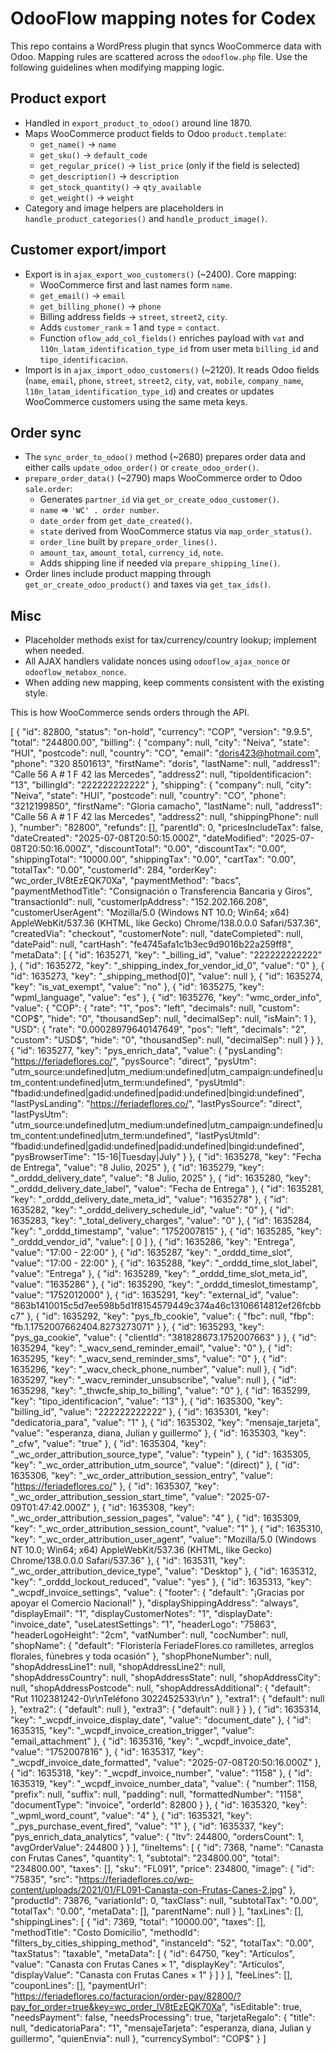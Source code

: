 # OdooFlow mapping notes for Codex

This repo contains a WordPress plugin that syncs WooCommerce data with Odoo. Mapping rules are scattered across the `odooflow.php` file. Use the following guidelines when modifying mapping logic.

## Product export
- Handled in `export_product_to_odoo()` around line 1870.
- Maps WooCommerce product fields to Odoo `product.template`:
  - `get_name()` -> `name`
  - `get_sku()` -> `default_code`
  - `get_regular_price()` -> `list_price` (only if the field is selected)
  - `get_description()` -> `description`
  - `get_stock_quantity()` -> `qty_available`
  - `get_weight()` -> `weight`
- Category and image helpers are placeholders in `handle_product_categories()` and `handle_product_image()`.

## Customer export/import
- Export is in `ajax_export_woo_customers()` (~2400). Core mapping:
  - WooCommerce first and last names form `name`.
  - `get_email()` -> `email`
  - `get_billing_phone()` -> `phone`
  - Billing address fields -> `street`, `street2`, `city`.
  - Adds `customer_rank` = 1 and `type` = `contact`.
  - Function `oflow_add_col_fields()` enriches payload with `vat` and `l10n_latam_identification_type_id` from user meta `billing_id` and `tipo_identificacion`.
- Import is in `ajax_import_odoo_customers()` (~2120). It reads Odoo fields (`name`, `email`, `phone`, `street`, `street2`, `city`, `vat`, `mobile`, `company_name`, `l10n_latam_identification_type_id`) and creates or updates WooCommerce customers using the same meta keys.

## Order sync
- The `sync_order_to_odoo()` method (~2680) prepares order data and either calls `update_odoo_order()` or `create_odoo_order()`.
- `prepare_order_data()` (~2790) maps WooCommerce order to Odoo `sale.order`:
  - Generates `partner_id` via `get_or_create_odoo_customer()`.
  - `name` => `'WC' . order number`.
  - `date_order` from `get_date_created()`.
  - `state` derived from WooCommerce status via `map_order_status()`.
  - `order_line` built by `prepare_order_lines()`.
  - `amount_tax`, `amount_total`, `currency_id`, `note`.
  - Adds shipping line if needed via `prepare_shipping_line()`.
- Order lines include product mapping through `get_or_create_odoo_product()` and taxes via `get_tax_ids()`.

## Misc
- Placeholder methods exist for tax/currency/country lookup; implement when needed.
- All AJAX handlers validate nonces using `odooflow_ajax_nonce` or `odooflow_metabox_nonce`.
- When adding new mapping, keep comments consistent with the existing style.



This is how WooCommerce sends orders through the API.


[
    {
        "id": 82800,
        "status": "on-hold",
        "currency": "COP",
        "version": "9.9.5",
        "total": "244800.00",
        "billing": {
            "company": null,
            "city": "Neiva",
            "state": "HUI",
            "postcode": null,
            "country": "CO",
            "email": "doris423@hotmail.com",
            "phone": "320 8501613",
            "firstName": "doris",
            "lastName": null,
            "address1": "Calle 56 A # 1 F 42 las Mercedes",
            "address2": null,
            "tipoIdentificacion": "13",
            "billingId": "222222222222"
        },
        "shipping": {
            "company": null,
            "city": "Neiva",
            "state": "HUI",
            "postcode": null,
            "country": "CO",
            "phone": "3212199850",
            "firstName": "Gloria camacho",
            "lastName": null,
            "address1": "Calle 56 A # 1 F 42 las Mercedes",
            "address2": null,
            "shippingPhone": null
        },
        "number": "82800",
        "refunds": [],
        "parentId": 0,
        "pricesIncludeTax": false,
        "dateCreated": "2025-07-08T20:50:15.000Z",
        "dateModified": "2025-07-08T20:50:16.000Z",
        "discountTotal": "0.00",
        "discountTax": "0.00",
        "shippingTotal": "10000.00",
        "shippingTax": "0.00",
        "cartTax": "0.00",
        "totalTax": "0.00",
        "customerId": 284,
        "orderKey": "wc_order_lV8tEzEQK70Xa",
        "paymentMethod": "bacs",
        "paymentMethodTitle": "Consignación o Transferencia Bancaria y Giros",
        "transactionId": null,
        "customerIpAddress": "152.202.166.208",
        "customerUserAgent": "Mozilla/5.0 (Windows NT 10.0; Win64; x64) AppleWebKit/537.36 (KHTML, like Gecko) Chrome/138.0.0.0 Safari/537.36",
        "createdVia": "checkout",
        "customerNote": null,
        "dateCompleted": null,
        "datePaid": null,
        "cartHash": "fe4745afa1c1b3ec9d9016b22a259ff8",
        "metaData": [
            {
                "id": 1635271,
                "key": "_billing_id",
                "value": "222222222222"
            },
            {
                "id": 1635272,
                "key": "_shipping_index_for_vendor_id_0",
                "value": "0"
            },
            {
                "id": 1635273,
                "key": "_shipping_method[0]",
                "value": null
            },
            {
                "id": 1635274,
                "key": "is_vat_exempt",
                "value": "no"
            },
            {
                "id": 1635275,
                "key": "wpml_language",
                "value": "es"
            },
            {
                "id": 1635276,
                "key": "wmc_order_info",
                "value": {
                    "COP": {
                        "rate": "1",
                        "pos": "left",
                        "decimals": null,
                        "custom": "COP$",
                        "hide": "0",
                        "thousandSep": null,
                        "decimalSep": null,
                        "isMain": 1
                    },
                    "USD": {
                        "rate": "0.00028979640147649",
                        "pos": "left",
                        "decimals": "2",
                        "custom": "USD$",
                        "hide": "0",
                        "thousandSep": null,
                        "decimalSep": null
                    }
                }
            },
            {
                "id": 1635277,
                "key": "pys_enrich_data",
                "value": {
                    "pysLanding": "https://feriadeflores.co/",
                    "pysSource": "direct",
                    "pysUtm": "utm_source:undefined|utm_medium:undefined|utm_campaign:undefined|utm_content:undefined|utm_term:undefined",
                    "pysUtmId": "fbadid:undefined|gadid:undefined|padid:undefined|bingid:undefined",
                    "lastPysLanding": "https://feriadeflores.co/",
                    "lastPysSource": "direct",
                    "lastPysUtm": "utm_source:undefined|utm_medium:undefined|utm_campaign:undefined|utm_content:undefined|utm_term:undefined",
                    "lastPysUtmId": "fbadid:undefined|gadid:undefined|padid:undefined|bingid:undefined",
                    "pysBrowserTime": "15-16|Tuesday|July"
                }
            },
            {
                "id": 1635278,
                "key": "Fecha de Entrega",
                "value": "8 Julio, 2025"
            },
            {
                "id": 1635279,
                "key": "_orddd_delivery_date",
                "value": "8 Julio, 2025"
            },
            {
                "id": 1635280,
                "key": "_orddd_delivery_date_label",
                "value": "Fecha de Entrega"
            },
            {
                "id": 1635281,
                "key": "_orddd_delivery_date_meta_id",
                "value": "1635278"
            },
            {
                "id": 1635282,
                "key": "_orddd_delivery_schedule_id",
                "value": "0"
            },
            {
                "id": 1635283,
                "key": "_total_delivery_charges",
                "value": "0"
            },
            {
                "id": 1635284,
                "key": "_orddd_timestamp",
                "value": "1752007815"
            },
            {
                "id": 1635285,
                "key": "_orddd_vendor_id",
                "value": [
                    0
                ]
            },
            {
                "id": 1635286,
                "key": "Entrega",
                "value": "17:00 - 22:00"
            },
            {
                "id": 1635287,
                "key": "_orddd_time_slot",
                "value": "17:00 - 22:00"
            },
            {
                "id": 1635288,
                "key": "_orddd_time_slot_label",
                "value": "Entrega"
            },
            {
                "id": 1635289,
                "key": "_orddd_time_slot_meta_id",
                "value": "1635286"
            },
            {
                "id": 1635290,
                "key": "_orddd_timeslot_timestamp",
                "value": "1752012000"
            },
            {
                "id": 1635291,
                "key": "external_id",
                "value": "863b1410015c5d7ee598b5d1f8154579449c374a46c13106614812ef26fcbbc7"
            },
            {
                "id": 1635292,
                "key": "pys_fb_cookie",
                "value": {
                    "fbc": null,
                    "fbp": "fb.1.1752007662404.8273273071"
                }
            },
            {
                "id": 1635293,
                "key": "pys_ga_cookie",
                "value": {
                    "clientId": "381828673.1752007663"
                }
            },
            {
                "id": 1635294,
                "key": "_wacv_send_reminder_email",
                "value": "0"
            },
            {
                "id": 1635295,
                "key": "_wacv_send_reminder_sms",
                "value": "0"
            },
            {
                "id": 1635296,
                "key": "_wacv_check_phone_number",
                "value": null
            },
            {
                "id": 1635297,
                "key": "_wacv_reminder_unsubscribe",
                "value": null
            },
            {
                "id": 1635298,
                "key": "_thwcfe_ship_to_billing",
                "value": "0"
            },
            {
                "id": 1635299,
                "key": "tipo_identificacion",
                "value": "13"
            },
            {
                "id": 1635300,
                "key": "billing_id",
                "value": "222222222222"
            },
            {
                "id": 1635301,
                "key": "dedicatoria_para",
                "value": "1"
            },
            {
                "id": 1635302,
                "key": "mensaje_tarjeta",
                "value": "esperanza, diana, Julian y guillermo"
            },
            {
                "id": 1635303,
                "key": "_cfw",
                "value": "true"
            },
            {
                "id": 1635304,
                "key": "_wc_order_attribution_source_type",
                "value": "typein"
            },
            {
                "id": 1635305,
                "key": "_wc_order_attribution_utm_source",
                "value": "(direct)"
            },
            {
                "id": 1635306,
                "key": "_wc_order_attribution_session_entry",
                "value": "https://feriadeflores.co/"
            },
            {
                "id": 1635307,
                "key": "_wc_order_attribution_session_start_time",
                "value": "2025-07-09T01:47:42.000Z"
            },
            {
                "id": 1635308,
                "key": "_wc_order_attribution_session_pages",
                "value": "4"
            },
            {
                "id": 1635309,
                "key": "_wc_order_attribution_session_count",
                "value": "1"
            },
            {
                "id": 1635310,
                "key": "_wc_order_attribution_user_agent",
                "value": "Mozilla/5.0 (Windows NT 10.0; Win64; x64) AppleWebKit/537.36 (KHTML, like Gecko) Chrome/138.0.0.0 Safari/537.36"
            },
            {
                "id": 1635311,
                "key": "_wc_order_attribution_device_type",
                "value": "Desktop"
            },
            {
                "id": 1635312,
                "key": "_orddd_lockout_reduced",
                "value": "yes"
            },
            {
                "id": 1635313,
                "key": "_wcpdf_invoice_settings",
                "value": {
                    "footer": {
                        "default": "¡Gracias por apoyar el Comercio Nacional!"
                    },
                    "displayShippingAddress": "always",
                    "displayEmail": "1",
                    "displayCustomerNotes": "1",
                    "displayDate": "invoice_date",
                    "useLatestSettings": "1",
                    "headerLogo": "75863",
                    "headerLogoHeight": "2cm",
                    "vatNumber": null,
                    "cocNumber": null,
                    "shopName": {
                        "default": "Floristería FeriadeFlores.co ramilletes, arreglos florales, fúnebres y toda ocasión"
                    },
                    "shopPhoneNumber": null,
                    "shopAddressLine1": null,
                    "shopAddressLine2": null,
                    "shopAddressCountry": null,
                    "shopAddressState": null,
                    "shopAddressCity": null,
                    "shopAddressPostcode": null,
                    "shopAddressAdditional": {
                        "default": "Rut 1102381242-0\r\nTeléfono 3022452533\r\n"
                    },
                    "extra1": {
                        "default": null
                    },
                    "extra2": {
                        "default": null
                    },
                    "extra3": {
                        "default": null
                    }
                }
            },
            {
                "id": 1635314,
                "key": "_wcpdf_invoice_display_date",
                "value": "document_date"
            },
            {
                "id": 1635315,
                "key": "_wcpdf_invoice_creation_trigger",
                "value": "email_attachment"
            },
            {
                "id": 1635316,
                "key": "_wcpdf_invoice_date",
                "value": "1752007816"
            },
            {
                "id": 1635317,
                "key": "_wcpdf_invoice_date_formatted",
                "value": "2025-07-08T20:50:16.000Z"
            },
            {
                "id": 1635318,
                "key": "_wcpdf_invoice_number",
                "value": "1158"
            },
            {
                "id": 1635319,
                "key": "_wcpdf_invoice_number_data",
                "value": {
                    "number": 1158,
                    "prefix": null,
                    "suffix": null,
                    "padding": null,
                    "formattedNumber": "1158",
                    "documentType": "invoice",
                    "orderId": 82800
                }
            },
            {
                "id": 1635320,
                "key": "_wpml_word_count",
                "value": "4"
            },
            {
                "id": 1635321,
                "key": "_pys_purchase_event_fired",
                "value": "1"
            },
            {
                "id": 1635337,
                "key": "pys_enrich_data_analytics",
                "value": {
                    "ltv": 244800,
                    "ordersCount": 1,
                    "avgOrderValue": 244800
                }
            }
        ],
        "lineItems": [
            {
                "id": 7368,
                "name": "Canasta con Frutas Canes",
                "quantity": 1,
                "subtotal": "234800.00",
                "total": "234800.00",
                "taxes": [],
                "sku": "FL091",
                "price": 234800,
                "image": {
                    "id": "75835",
                    "src": "https://feriadeflores.co/wp-content/uploads/2021/01/FL091-Canasta-con-Frutas-Canes-2.jpg"
                },
                "productId": 73876,
                "variationId": 0,
                "taxClass": null,
                "subtotalTax": "0.00",
                "totalTax": "0.00",
                "metaData": [],
                "parentName": null
            }
        ],
        "taxLines": [],
        "shippingLines": [
            {
                "id": 7369,
                "total": "10000.00",
                "taxes": [],
                "methodTitle": "Costo Domicilio",
                "methodId": "filters_by_cities_shipping_method",
                "instanceId": "52",
                "totalTax": "0.00",
                "taxStatus": "taxable",
                "metaData": [
                    {
                        "id": 64750,
                        "key": "Artículos",
                        "value": "Canasta con Frutas Canes &times; 1",
                        "displayKey": "Artículos",
                        "displayValue": "Canasta con Frutas Canes &times; 1"
                    }
                ]
            }
        ],
        "feeLines": [],
        "couponLines": [],
        "paymentUrl": "https://feriadeflores.co/facturacion/order-pay/82800/?pay_for_order=true&key=wc_order_lV8tEzEQK70Xa",
        "isEditable": true,
        "needsPayment": false,
        "needsProcessing": true,
        "tarjetaRegalo": {
            "title": null,
            "dedicatoriaPara": "1",
            "mensajeTarjeta": "esperanza, diana, Julian y guillermo",
            "quienEnvia": null
        },
        "currencySymbol": "COP$"
    }
]
